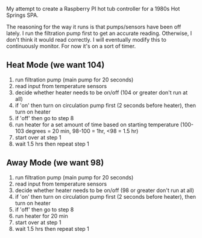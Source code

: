 My attempt to create a Raspberry PI hot tub controller for a 1980s Hot Springs SPA.

The reasoning for the way it runs is that pumps/sensors have been off lately.  I run the filtration pump first to get an accurate reading.  Otherwise, I don't think it would read correctly.  I will eventually modify this to continuously monitor.  For now it's on a sort of timer.

## Heat Mode (we want 104)

1. run filtration pump (main pump for 20 seconds)
2. read input from temperature sensors
3. decide whether heater needs to be on/off (104 or greater don't run at all)
4. if 'on' then turn on circulation pump first (2 seconds before heater), then turn on heater
5. if 'off' then go to step 8
6. run heater for a set amount of time based on starting temperature (100-103 degrees = 20 min, 98-100 = 1hr, <98 = 1.5 hr)
7. start over at step 1
8. wait 1.5 hrs then repeat step 1

## Away Mode (we want 98)

1. run filtration pump (main pump for 20 seconds)
2. read input from temperature sensors
3. decide whether heater needs to be on/off (98 or greater don't run at all)
4. if 'on' then turn on circulation pump first (2 seconds before heater), then turn on heater
5. if 'off' then go to step 8
6. run heater for 20 min
7. start over at step 1
8. wait 1.5 hrs then repeat step 1


